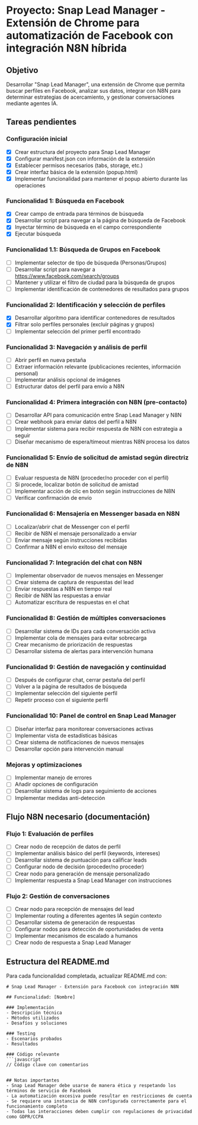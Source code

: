 # Proyecto: Snap Lead Manager - Extensión de Chrome para automatización de Facebook con integración N8N híbrida

## Objetivo
Desarrollar "Snap Lead Manager", una extensión de Chrome que permita buscar perfiles en Facebook, analizar sus datos, integrar con N8N para determinar estrategias de acercamiento, y gestionar conversaciones mediante agentes IA.

## Tareas pendientes

### Configuración inicial
- [x] Crear estructura del proyecto para Snap Lead Manager
- [x] Configurar manifest.json con información de la extensión
- [x] Establecer permisos necesarios (tabs, storage, etc.)
- [x] Crear interfaz básica de la extensión (popup.html)
- [x] Implementar funcionalidad para mantener el popup abierto durante las operaciones

### Funcionalidad 1: Búsqueda en Facebook
- [x] Crear campo de entrada para términos de búsqueda
- [x] Desarrollar script para navegar a la página de búsqueda de Facebook
- [x] Inyectar término de búsqueda en el campo correspondiente
- [x] Ejecutar búsqueda

### Funcionalidad 1.1: Búsqueda de Grupos en Facebook
- [ ] Implementar selector de tipo de búsqueda (Personas/Grupos)
- [ ] Desarrollar script para navegar a https://www.facebook.com/search/groups
- [ ] Mantener y utilizar el filtro de ciudad para la búsqueda de grupos
- [ ] Implementar identificación de contenedores de resultados para grupos

### Funcionalidad 2: Identificación y selección de perfiles
- [x] Desarrollar algoritmo para identificar contenedores de resultados
- [x] Filtrar solo perfiles personales (excluir páginas y grupos)
- [ ] Implementar selección del primer perfil encontrado

### Funcionalidad 3: Navegación y análisis de perfil
- [ ] Abrir perfil en nueva pestaña
- [ ] Extraer información relevante (publicaciones recientes, información personal)
- [ ] Implementar análisis opcional de imágenes
- [ ] Estructurar datos del perfil para envío a N8N

### Funcionalidad 4: Primera integración con N8N (pre-contacto)
- [ ] Desarrollar API para comunicación entre Snap Lead Manager y N8N
- [ ] Crear webhook para enviar datos del perfil a N8N
- [ ] Implementar sistema para recibir respuesta de N8N con estrategia a seguir
- [ ] Diseñar mecanismo de espera/timeout mientras N8N procesa los datos

### Funcionalidad 5: Envío de solicitud de amistad según directriz de N8N
- [ ] Evaluar respuesta de N8N (proceder/no proceder con el perfil)
- [ ] Si procede, localizar botón de solicitud de amistad
- [ ] Implementar acción de clic en botón según instrucciones de N8N
- [ ] Verificar confirmación de envío

### Funcionalidad 6: Mensajería en Messenger basada en N8N
- [ ] Localizar/abrir chat de Messenger con el perfil
- [ ] Recibir de N8N el mensaje personalizado a enviar
- [ ] Enviar mensaje según instrucciones recibidas
- [ ] Confirmar a N8N el envío exitoso del mensaje

### Funcionalidad 7: Integración del chat con N8N
- [ ] Implementar observador de nuevos mensajes en Messenger
- [ ] Crear sistema de captura de respuestas del lead
- [ ] Enviar respuestas a N8N en tiempo real
- [ ] Recibir de N8N las respuestas a enviar
- [ ] Automatizar escritura de respuestas en el chat

### Funcionalidad 8: Gestión de múltiples conversaciones
- [ ] Desarrollar sistema de IDs para cada conversación activa
- [ ] Implementar cola de mensajes para evitar sobrecarga
- [ ] Crear mecanismo de priorización de respuestas
- [ ] Desarrollar sistema de alertas para intervención humana

### Funcionalidad 9: Gestión de navegación y continuidad
- [ ] Después de configurar chat, cerrar pestaña del perfil
- [ ] Volver a la página de resultados de búsqueda
- [ ] Implementar selección del siguiente perfil
- [ ] Repetir proceso con el siguiente perfil

### Funcionalidad 10: Panel de control en Snap Lead Manager
- [ ] Diseñar interfaz para monitorear conversaciones activas
- [ ] Implementar vista de estadísticas básicas
- [ ] Crear sistema de notificaciones de nuevos mensajes
- [ ] Desarrollar opción para intervención manual

### Mejoras y optimizaciones
- [ ] Implementar manejo de errores
- [ ] Añadir opciones de configuración 
- [ ] Desarrollar sistema de logs para seguimiento de acciones
- [ ] Implementar medidas anti-detección

## Flujo N8N necesario (documentación)

### Flujo 1: Evaluación de perfiles
- [ ] Crear nodo de recepción de datos de perfil
- [ ] Implementar análisis básico del perfil (keywords, intereses)
- [ ] Desarrollar sistema de puntuación para calificar leads
- [ ] Configurar nodo de decisión (proceder/no proceder)
- [ ] Crear nodo para generación de mensaje personalizado
- [ ] Implementar respuesta a Snap Lead Manager con instrucciones

### Flujo 2: Gestión de conversaciones
- [ ] Crear nodo para recepción de mensajes del lead
- [ ] Implementar routing a diferentes agentes IA según contexto
- [ ] Desarrollar sistema de generación de respuestas
- [ ] Configurar nodos para detección de oportunidades de venta
- [ ] Implementar mecanismos de escalado a humanos
- [ ] Crear nodo de respuesta a Snap Lead Manager

## Estructura del README.md

Para cada funcionalidad completada, actualizar README.md con:

```
# Snap Lead Manager - Extensión para Facebook con integración N8N

## Funcionalidad: [Nombre]

### Implementación
- Descripción técnica
- Métodos utilizados
- Desafíos y soluciones

### Testing
- Escenarios probados
- Resultados

### Código relevante
```javascript
// Código clave con comentarios
```
```

## Notas importantes
- Snap Lead Manager debe usarse de manera ética y respetando los términos de servicio de Facebook
- La automatización excesiva puede resultar en restricciones de cuenta
- Se requiere una instancia de N8N configurada correctamente para el funcionamiento completo
- Todas las interacciones deben cumplir con regulaciones de privacidad como GDPR/CCPA